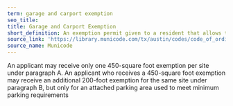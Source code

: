 ```yaml
---
term: garage and carport exemption
seo_title: 
title: Garage and Carport Exemption
short_definition: An exemption permit given to a resident that allows them to build a garage or carport when it is more than the Floor to Area Ratio (FAR).
source_link: 'https://library.municode.com/tx/austin/codes/code_of_ordinances?nodeId=TIT25LADE_CH25-1GEREPR_ART2DEME_S25-1-21DE'
source_name: Municode
---
```



An applicant may receive only one 450-square foot exemption per site under paragraph A. An applicant who receives a 450-square foot exemption may receive an additional 200-foot exemption for the same site under paragraph B, but only for an attached parking area used to meet minimum parking requirements